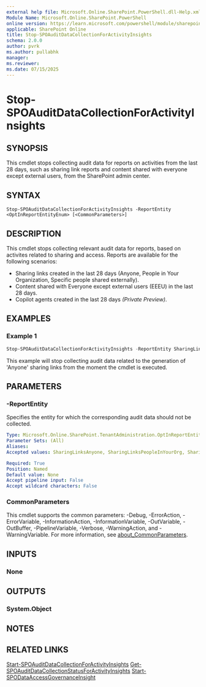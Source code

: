 ```yaml
---
external help file: Microsoft.Online.SharePoint.PowerShell.dll-Help.xml
Module Name: Microsoft.Online.SharePoint.PowerShell
online version: https://learn.microsoft.com/powershell/module/sharepoint-online/stop-spoauditdatacollectionforactivityinsights
applicable: SharePoint Online
title: Stop-SPOAuditDataCollectionForActivityInsights
schema: 2.0.0
author: pvrk
ms.author: pullabhk
manager:
ms.reviewer:
ms.date: 07/15/2025
---
```


# Stop-SPOAuditDataCollectionForActivityInsights

## SYNOPSIS

This cmdlet stops collecting audit data for reports on activities from the last 28 days, such as sharing link reports and content shared with everyone except external users, from the SharePoint admin center.

## SYNTAX

```
Stop-SPOAuditDataCollectionForActivityInsights -ReportEntity <OptInReportEntityEnum> [<CommonParameters>]
```

## DESCRIPTION
This cmdlet stops collecting relevant audit data for reports, based on activites related to sharing and access. Reports are available for the following scenarios:

- Sharing links created in the last 28 days (Anyone, People in Your Organization, Specific people shared externally).
- Content shared with Everyone except external users (EEEU) in the last 28 days.
- Copilot agents created in the last 28 days *(Private Preview)*.

## EXAMPLES

### Example 1

```powershell
Stop-SPOAuditDataCollectionForActivityInsights -ReportEntity SharingLinks_Anyone
```

This example will stop collecting audit data related to the generation of 'Anyone' sharing links from the moment the cmdlet is executed.

## PARAMETERS

### -ReportEntity

Specifies the entity for which the corresponding audit data should not be collected.

```yaml
Type: Microsoft.Online.SharePoint.TenantAdministration.OptInReportEntityEnum
Parameter Sets: (All)
Aliases:
Accepted values: SharingLinksAnyone, SharingLinksPeopleInYourOrg, SharingLinksGuests, EveryoneExceptExternalUsersAtSite, EveryoneExceptExternalUsersForItems, CopilotAppInsights

Required: True
Position: Named
Default value: None
Accept pipeline input: False
Accept wildcard characters: False
```

### CommonParameters
This cmdlet supports the common parameters: -Debug, -ErrorAction, -ErrorVariable, -InformationAction, -InformationVariable, -OutVariable, -OutBuffer, -PipelineVariable, -Verbose, -WarningAction, and -WarningVariable. For more information, see [about_CommonParameters](https://go.microsoft.com/fwlink/?LinkID=113216).

## INPUTS

### None

## OUTPUTS

### System.Object

## NOTES

## RELATED LINKS

[Start-SPOAuditDataCollectionForActivityInsights](./Start-SPOAuditDataCollectionForActivityInsights.md)
[Get-SPOAuditDataCollectionStatusForActivityInsights](./Get-SPOAuditDataCollectionStatusForActivityInsights.md)
[Start-SPODataAccessGovernanceInsight](./Start-SPODataAccessGovernanceInsight.md)
